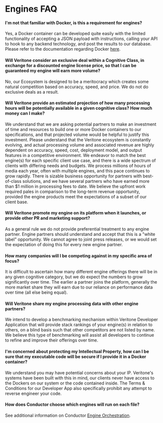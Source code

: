 # Engines FAQ

#### I'm not that familiar with Docker, is this a requirement for engines?

Yes, a Docker container can be developed quite easily with the limited functionality of accepting a JSON payload with instructions, calling your API to hook to any backend technology, and post the results to our database.
Please refer to the documentation regarding Docker [here](https://docs.docker.com/get-started/).

#### Will Veritone consider an exclusive deal within a Cognitive Class, in exchange for a discounted engine license price, so that I can be guaranteed my engine will earn more volume?

No, our Ecosystem is designed to be a meritocracy which creates some natural competition based on accuracy, speed, and price.
We do not do exclusive deals as a result.

#### Will Veritone provide an estimated projection of how many processing hours will be potentially available in a given cognitive class? How much money can I make?

We understand that we are asking potential partners to make an investment of time and resources to build one or more Docker containers to our specifications, and that projected volume would be helpful to justify this investment.
Please understand that the Veritone ecosystem is constantly evolving, and actual processing volume and associated revenue are highly dependent on accuracy, speed, cost, deployment model, and output features in a competitive environment.
We endeavor to match the best engine(s) for each specific client use case, and there is a wide spectrum of clients with differing needs and budgets.
We process millions of hours of media each year, often with multiple engines, and this pace continues to grow rapidly.
There is sizable business opportunity for partners with best-of-class solutions, and we have several partners who have earned more than $1 million in processing fees to date.
We believe the upfront work required pales in comparison to the long-term revenue opportunity, provided the engine products meet the expectations of a subset of our client base.

#### Will Veritone promote my engine on its platform when it launches, or provide other PR and marketing support?

As a general rule we do not provide preferential treatment to any engine partner.
Engine partners should understand and accept that this is a "white label" opportunity.
We cannot agree to joint press releases, or we would set the expectation of doing this for every new engine partner.

#### How many companies will I be competing against in my specific area of focus?

It is difficult to ascertain how many different engine offerings there will be in any given cognitive category, but we do expect the numbers to grow significantly over time.
The earlier a partner joins the platform, generally the more market share they will earn due to our reliance on performance data over time (all else being equal).

#### Will Veritone share my engine processing data with other engine partners?

We intend to develop a benchmarking mechanism within Veritone Developer Application that will provide stack rankings of your engine(s) in relation to others, on a blind basis such that other competitors are not listed by name.
We believe this type of benchmarking will assist all developers to continue to refine and improve their offerings over time.

#### I'm concerned about protecting my Intellectual Property, how can I be sure that my executable code will be secure if I provide it in a Docker container?

We understand you may have potential concerns about your IP.
Veritone's systems have been built with this in mind, our clients never have access to the Dockers on our system or the code contained inside.
The Terms & Conditions for our Developer App also specifically prohibit any attempt to reverse engineer your code.

#### How does Conductor choose which engines will run on each file?

See additional information on Conductor [Engine Orchestration](/architecture-overview/?id=engine-orchestration).
